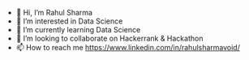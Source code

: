 - 👋 Hi, I’m Rahul Sharma 
- 👀 I’m interested in Data Science
- 🌱 I’m currently learning Data Science
- 💞️ I’m looking to collaborate on Hackerrank & Hackathon
- 📫 How to reach me https://www.linkedin.com/in/rahulsharmavoid/

<!---
rahulvoid/rahulvoid is a ✨ special ✨ repository because its `README.md` (this file) appears on your GitHub profile.
You can click the Preview link to take a look at your changes.
--->
